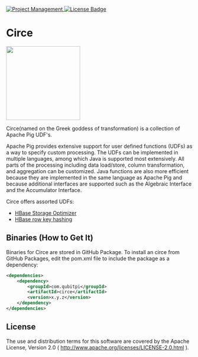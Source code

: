 [ ![Project Management](https://img.shields.io/badge/Project%20Management-0052CC?style=for-the-badge&logo=trello&logoColor=white) ](https://trello.com/b/crIQuEeA)
[![License Badge](https://img.shields.io/badge/Apache%202.0-F25910.svg?style=for-the-badge&logo=Apache&logoColor=white) ](https://www.apache.org/licenses/LICENSE-2.0)

Circe
=====

<img src="https://user-images.githubusercontent.com/16126939/177264366-e855129d-69c5-459d-abdd-a8248a26f45f.png" width="200" />

Circe(named on the Greek goddess of transformation) is a collection of Apache Pig UDF's.

Apache Pig provides extensive support for user defined functions (UDFs) as a way to specify custom processing. The UDFs
can be implemented in multiple languages, among which Java is supported most extensively. All parts of the processing
including data load/store, column transformation, and aggregation can be customized. Java functions are also more
efficient because they are implemented in the same language as Apache Pig and because additional interfaces are
supported such as the Algebraic Interface and the Accumulator Interface.

Circe offers assorted UDFs:

* [HBase Storage Optimizer](./src/main/java/com/qubitpi/circe/Md5Hash.java)
* [HBase row key hashing](./src/main/java/com/qubitpi/circe/AvroPacker.java)

Binaries (How to Get It)
------------------------

Binaries for Circe are stored in GitHub Package. To install an circe from GitHub Packages, edit the pom.xml file to
include the package as a dependency:

```xml
<dependencies>
    <dependency>
        <groupId>com.qubitpi</groupId>
        <artifactId>circe</artifactId>
        <version>x.y.z</version>
    </dependency>
</dependencies>
```

License
-------

The use and distribution terms for this software are covered by the Apache License, Version 2.0
( http://www.apache.org/licenses/LICENSE-2.0.html ).
